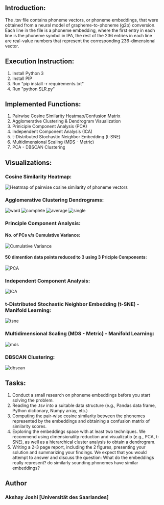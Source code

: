 ## Introduction:

The .tsv file contains phoneme vectors, or phoneme embeddings,  that were obtained from a neural model of grapheme-to-phoneme (g2p) conversion. Each line in the file is a phoneme embedding, where the first entry in each line is the phoneme symbol in IPA,  the rest of the 236 entries in each line are real-value numbers that represent the corresponding 236-dimensional vector. 
 

## Execution Instruction:

1. Install Python 3
2. Install PIP
3. Run "pip install -r requirements.txt"
4. Run "python SLR.py"


## Implemented Functions:

1. Pairwise Cosine Similarity Heatmap/Confusion Matrix
2. Agglomerative Clustering & Dendrogram Visualization
3. Priniciple Component Analysis (PCA)
4. Independent Component Analysis (ICA)
5. t-Distributed Stochastic Neighbor Embedding (t-SNE)
6. Multidimensional Scaling (MDS - Metric)
7. PCA - DBSCAN Clustering


##  Visualizations:

### Cosine Similarity Heatmap:

![Heatmap of pairwise cosine similarity of phoneme vectors](images/heatmap.png?raw=true "Cosine Similarity Heatmap")

### Agglomerative Clustering Dendrograms:

![ward](images/ward.png?raw=true "Ward Linkage")
![complete](images/complete.png?raw=true "Complete Linkage")
![average](images/average.png?raw=true "Average Linkage")
![single](images/single.png?raw=true "Single Linkage")


### Principle Component Analysis:

#### No. of PCs v/s Cumulative Variance:

![Cumulative Variance](images/pca_cumulative_variance.png?raw=true "Cumulative Variance")

#### 50 dimention data points reduced to 3 using 3 Priciple Components:

![PCA](images/pca.png?raw=true "3 Priciple Components")

### Independent Component Analysis:

![ICA](images/ica.png?raw=true "2 Independent Components")

### t-Distributed Stochastic Neighbor Embedding (t-SNE) - Manifold Learning:

![tsne](images/tsne.png?raw=true "2 t-SNE components")

### Multidimensional Scaling (MDS - Metric) - Manifold Learning:

![mds](images/mds.png?raw=true "2 MDS components")

### DBSCAN Clustering:

![dbscan](images/dbscan.png?raw=true "PCA - DBSCAN Clustering")


## Tasks:

1.  Conduct a small research on phoneme embeddings before you start solving the problem.
2.	Reading the .tsv into a suitable data structure (e.g., Pandas data frame, Python dictionary, Numpy array, etc.)
3.	Computing the pair-wise cosine similarity between the phonemes represented by the embeddings and obtaining a confusion matrix of similarity scores. 
4.	Exploring the embeddings space with at least two techniques. We recommend using dimensionality reduction and visualizatio (e.g., PCA, t-SNE), as well as a hierarchical cluster analysis to obtain a dendrogram. 
5.	Writing a 2-3 page report, including the 2 figures, presenting your solution and summarizing your findings. We expect that you would attempt to answer and discuss the question: What do the embeddings really represent? do similarly sounding phonemes have similar embeddings?


## Author
### Akshay Joshi [Universität des Saarlandes]
